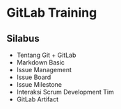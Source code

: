# GitLab Training

## Silabus

- Tentang Git + GitLab 
- Markdown Basic
- Issue Management
- Issue Board
- Issue Milestone
- Interaksi Scrum Development Tim
- GitLab Artifact
